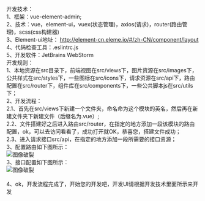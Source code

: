 
开发技术：<br />
1、框架：vue-element-admin;<br />
2、技术：vue，element-ui，vuex(状态管理)，axios(请求)，router(路由管理)，scss(css构建器)<br />
3、Element-ui地址：					http://element-cn.eleme.io/#/zh-CN/component/layout<br />
4、代码检查工具：.eslintrc.js<br />
5、开发软件：JetBrains WebStorm<br />
开发规则：<br />
1、本地资源在src目录下，前端视图在src/views下，图片资源在src/images下，公共样式在src/styles下，一些图标在src/icons下，请求资源在src/api下，路由配置在src/router下，组件库在src/components下，一些公共脚本js在src/utils下；<br />
2、开发流程：<br />
2.1、首先在src/views下新建一个文件夹，命名命为这个模块的英名，然后再在新建文件夹下新建文件（后缀名为.vue）;<br />
2.2、文件搭建好之后进入路由src/router，在指定的地方添加一段该模块的路由配置，ok，可以去访问看看了，成功打开就OK，恭喜您，搭建文件成功；<br />
2.3、进入请求接口src/api，在指定的地方添加一段所需要的接口资源；<br />
3、配置路由如下图所示：<br />
<img src='http://192.168.0.66:1088/company/projects/ems/phase2/ems2-front/raw/dev/static/tinymce4.7.5/img/ly.png' alt='图像破裂' /><br />
3、接口配置如下图所示：<br />
<img src='http://192.168.0.66:1088/company/projects/ems/phase2/ems2-front/raw/dev/static/tinymce4.7.5/img/qq.png' alt='图像破裂' /><br />
<br />
4、ok，开发流程完成了，开始您的开发吧，开发UI请根据开发技术里面所示来开发<br />